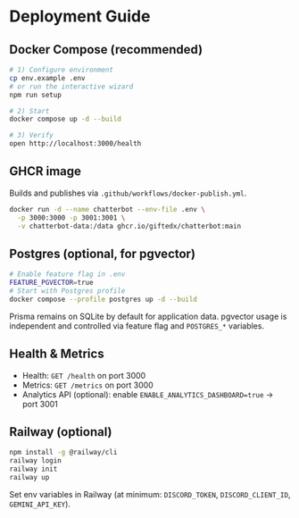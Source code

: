 # Deployment Guide

## Docker Compose (recommended)
```bash
# 1) Configure environment
cp env.example .env
# or run the interactive wizard
npm run setup

# 2) Start
docker compose up -d --build

# 3) Verify
open http://localhost:3000/health
```

## GHCR image
Builds and publishes via `.github/workflows/docker-publish.yml`.
```bash
docker run -d --name chatterbot --env-file .env \
  -p 3000:3000 -p 3001:3001 \
  -v chatterbot-data:/data ghcr.io/giftedx/chatterbot:main
```

## Postgres (optional, for pgvector)
```bash
# Enable feature flag in .env
FEATURE_PGVECTOR=true
# Start with Postgres profile
docker compose --profile postgres up -d --build
```
Prisma remains on SQLite by default for application data. pgvector usage is independent and controlled via feature flag and `POSTGRES_*` variables.

## Health & Metrics
- Health: `GET /health` on port 3000
- Metrics: `GET /metrics` on port 3000
- Analytics API (optional): enable `ENABLE_ANALYTICS_DASHBOARD=true` → port 3001

## Railway (optional)
```bash
npm install -g @railway/cli
railway login
railway init
railway up
```
Set env variables in Railway (at minimum: `DISCORD_TOKEN`, `DISCORD_CLIENT_ID`, `GEMINI_API_KEY`). 